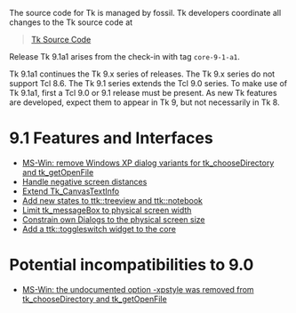 
The source code for Tk is managed by fossil.  Tk developers coordinate all
changes to the Tk source code at

> [Tk Source Code](https://core.tcl-lang.org/tk/)

Release Tk 9.1a1 arises from the check-in with tag `core-9-1-a1`.

Tk 9.1a1 continues the Tk 9.x series of releases.  The Tk 9.x series
do not support Tcl 8.6.  The Tk 9.1 series extends the Tcl 9.0 series.
To make use of Tk 9.1a1, first a Tcl 9.0 or 9.1 release must be present.
As new Tk features are developed, expect them to appear in Tk 9, but not
necessarily in Tk 8.

# 9.1 Features and Interfaces
 - [MS-Win: remove Windows XP dialog variants for tk_chooseDirectory and tk_getOpenFile](https://core.tcl-lang.org/tk/tktview/441c52)
 - [Handle negative screen distances](https://core.tcl-lang.org/tips/doc/trunk/tip/698.md)
 - [Extend Tk_CanvasTextInfo](https://core.tcl-lang.org/tips/doc/trunk/tip/704.md)
 - [Add new states to ttk::treeview and ttk::notebook](https://core.tcl-lang.org/tips/doc/trunk/tip/719.md)
 - [Limit tk_messageBox to physical screen width](https://core.tcl-lang.org/tk/info/e19f1d891)
 - [Constrain own Dialogs to the physical screen size](https://core.tcl-lang.org/tk/info/7c28f835)
 - [Add a ttk::toggleswitch widget to the core](https://core.tcl-lang.org/tips/doc/trunk/tip/727.md)

# Potential incompatibilities to 9.0
 - [MS-Win: the undocumented option -xpstyle was removed from tk_chooseDirectory and tk_getOpenFile](https://core.tcl-lang.org/tk/tktview/441c52)
